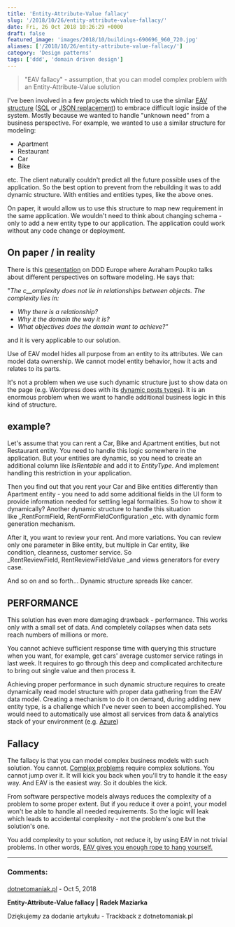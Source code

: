 ```yaml
---
title: 'Entity-Attribute-Value fallacy'
slug: '/2018/10/26/entity-attribute-value-fallacy/'
date: Fri, 26 Oct 2018 10:26:29 +0000
draft: false
featured_image: 'images/2018/10/buildings-690696_960_720.jpg'
aliases: ['/2018/10/26/entity-attribute-value-fallacy/']
category: 'Design patterns'
tags: ['ddd', 'domain driven design']
---
```


> "EAV fallacy" - assumption, that you can model complex problem with an Entity-Attribute-Value solution

I've been involved in a few projects which tried to use the similar [EAV structure](https://en.wikipedia.org/wiki/Entity%E2%80%93attribute%E2%80%93value_model) ([SQL](https://www.researchgate.net/figure/The-Main-Concept-of-the-Entity-Attribute-Value-Model-The-entity-attribute-value-serves_fig2_257884193) or [JSON replacement](https://coussej.github.io/2016/01/14/Replacing-EAV-with-JSONB-in-PostgreSQL/)) to embrace difficult logic inside of the system. Mostly because we wanted to handle "unknown need" from a business perspective. For example, we wanted to use a similar structure for modeling:

 *   Apartment
 *   Restaurant
 *   Car
 *   Bike

etc. The client naturally couldn't predict all the future possible uses of the application. So the best option to prevent from the rebuilding it was to add dynamic structure. With entities and entities types, like the above ones.

On paper, it would allow us to use this structure to map new requirement in the same application. We wouldn't need to think about changing schema - only to add a new entity type to our application. The application could work without any code change or deployment.

**On paper / in reality**
-------------------------

There is this [presentation](https://www.youtube.com/watch?v=n-hTQro_yos) on DDD Europe where Avraham Poupko talks about different perspectives on software modeling. He says that:

"_The c__omplexity does not lie in relationships between objects._ _The complexity lies in:_

 *   _Why there is a relationship?_
 *   _Why it the domain the way it is?_
 *   _What objectives does the domain want to achieve?"_

and it is very applicable to our solution.

Use of EAV model hides all purpose from an entity to its attributes. We can model data ownership. We cannot model entity behavior, how it acts and relates to its parts.

It's not a problem when we use such dynamic structure just to show data on the page (e.g. Wordpress does with its [dynamic posts types](https://codex.wordpress.org/Post_Types#Custom_Post_Types)). It is an enormous problem when we want to handle additional business logic in this kind of structure.

example?
--------

Let's assume that you can rent a Car, Bike and Apartment entities, but not Restaurant entity. You need to handle this logic somewhere in the application. But your entities are dynamic, so you need to create an additional column like _IsRentable_ and add it to _EntityType_. And implement handling this restriction in your application.

Then you find out that you rent your Car and Bike entities differently than Apartment entity - you need to add some additional fields in the UI form to provide information needed for settling legal formalities. So how to show it dynamically? Another dynamic structure to handle this situation like _RentFormField, RentFormFieldConfiguration _etc. with dynamic form generation mechanism.

After it, you want to review your rent. And more variations. You can review only one parameter in Bike entity, but multiple in Car entity, like condition, cleanness, customer service. So _RentReviewField, RentReviewFieldValue _and views generators for every case.

And so on and so forth... Dynamic structure spreads like cancer.

PERFORMANCE
-----------

This solution has even more damaging drawback - performance. This works only with a small set of data. And completely collapses when data sets reach numbers of millions or more.

You cannot achieve sufficient response time with querying this structure when you want, for example, get cars' average customer service ratings in last week. It requires to go through this deep and complicated architecture to bring out single value and then process it.

Achieving proper performance in such dynamic structure requires to create dynamically read model structure with proper data gathering from the EAV data model. Creating a mechanism to do it on demand, during adding new entity type, is a challenge which I've never seen to been accomplished. You would need to automatically use almost all services from data & analytics stack of your environment (e.g. [Azure](https://azure.microsoft.com/en-us/overview/data-platform/))

Fallacy
-------

The fallacy is that you can model complex business models with such solution. You cannot. [Complex problems](https://en.wikipedia.org/wiki/Cynefin_framework) require complex solutions. You cannot jump over it. It will kick you back when you'll try to handle it the easy way. And EAV is the easiest way. So it doubles the kick.

From software perspective models always reduces the complexity of a problem to some proper extent. But if you reduce it over a point, your model won't be able to handle all needed requirements. So the logic will leak which leads to accidental complexity - not the problem's one but the solution's one.

You add complexity to your solution, not reduce it, by using EAV in not trivial problems. In other words, [EAV gives you enough rope to hang yourself.](https://softwareengineering.stackexchange.com/questions/93124/eav-is-it-really-bad-in-all-scenarios/93137#93137)

---
### Comments:
#### 
[dotnetomaniak.pl](https://dotnetomaniak.pl/Entity-Attribute-Value-fallacy-Radek-Maziarka "") - <time datetime="2018-10-26 16:15:29">Oct 5, 2018</time>

**Entity-Attribute-Value fallacy | Radek Maziarka**

Dziękujemy za dodanie artykułu - Trackback z dotnetomaniak.pl
